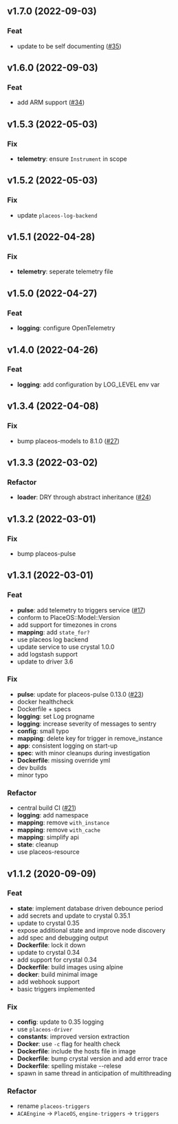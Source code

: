 ## v1.7.0 (2022-09-03)

### Feat

- update to be self documenting ([#35](https://github.com/PlaceOS/triggers/pull/35))

## v1.6.0 (2022-09-03)

### Feat

- add ARM support ([#34](https://github.com/PlaceOS/triggers/pull/34))

## v1.5.3 (2022-05-03)

### Fix

- **telemetry**: ensure `Instrument` in scope

## v1.5.2 (2022-05-03)

### Fix

- update `placeos-log-backend`

## v1.5.1 (2022-04-28)

### Fix

- **telemetry**: seperate telemetry file

## v1.5.0 (2022-04-27)

### Feat

- **logging**: configure OpenTelemetry

## v1.4.0 (2022-04-26)

### Feat

- **logging**: add configuration by LOG_LEVEL env var

## v1.3.4 (2022-04-08)

### Fix

- bump placeos-models to 8.1.0 ([#27](https://github.com/PlaceOS/triggers/pull/27))

## v1.3.3 (2022-03-02)

### Refactor

- **loader**: DRY through abstract inheritance ([#24](https://github.com/PlaceOS/triggers/pull/24))

## v1.3.2 (2022-03-01)

### Fix

- bump placeos-pulse

## v1.3.1 (2022-03-01)

### Feat

- **pulse**: add telemetry to triggers service ([#17](https://github.com/PlaceOS/triggers/pull/17))
- conform to PlaceOS::Model::Version
- add support for timezones in crons
- **mapping**: add `state_for?`
- use placeos log backend
- update service to use crystal 1.0.0
- add logstash support
- update to driver 3.6

### Fix

- **pulse**: update for placeos-pulse 0.13.0 ([#23](https://github.com/PlaceOS/triggers/pull/23))
- docker healthcheck
- Dockerfile + specs
- **logging**: set Log progname
- **logging**: increase severity of messages to sentry
- **config**: small typo
- **mapping**: delete key for trigger in remove_instance
- **app**: consistent logging on start-up
- **spec**: with minor cleanups during investigation
- **Dockerfile**: missing override yml
- dev builds
- minor typo

### Refactor

- central build CI ([#21](https://github.com/PlaceOS/triggers/pull/21))
- **logging**: add namespace
- **mapping**: remove `with_instance`
- **mapping**: remove `with_cache`
- **mapping**: simplify api
- **state**: cleanup
- use placeos-resource

## v1.1.2 (2020-09-09)

### Feat

- **state**: implement database driven debounce period
- add secrets and update to crystal 0.35.1
- update to crystal 0.35
- expose additional state and improve node discovery
- add spec and debugging output
- **Dockerfile**: lock it down
- update to crystal 0.34
- add support for crystal 0.34
- **Dockerfile**: build images using alpine
- **docker**: build minimal image
- add webhook support
- basic triggers implemented

### Fix

- **config**: update to 0.35 logging
- use `placeos-driver`
- **constants**: improved version extraction
- **Docker**: use `-c` flag for health check
- **Dockerfile**: include the hosts file in image
- **Dockerfile**: bump crystal version and add error trace
- **Dockerfile**: spelling mistake --relese
- spawn in same thread in anticipation of multithreading

### Refactor

- rename `placeos-triggers`
- `ACAEngine` -> `PlaceOS`, `engine-triggers` -> `triggers`
